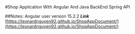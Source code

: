 #Shop Application With Angular And Java BackEnd Spring API

##Notes: Angular user version 15.2.2
**_Link_**
[https://leonardnguyen92.github.io/ShopAppDocument/](https://leonardnguyen92.github.io/ShopAppDocument/)

